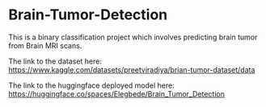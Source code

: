 # Brain-Tumor-Detection
This is a binary classification project which involves predicting brain tumor from Brain MRI scans. 

The link to the dataset here: https://www.kaggle.com/datasets/preetviradiya/brian-tumor-dataset/data

The link to the huggingface deployed model here: https://huggingface.co/spaces/Elegbede/Brain_Tumor_Detection
